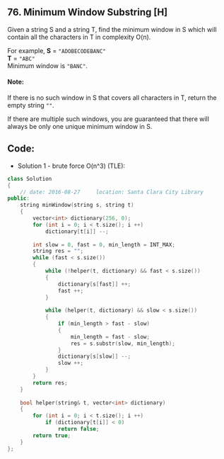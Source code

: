 ## 76. Minimum Window Substring [H]
Given a string S and a string T, find the minimum window in S which will contain all the characters in T in complexity O(n).

For example,
**S** = `"ADOBECODEBANC"`   
**T** = `"ABC"`   
Minimum window is `"BANC"`.   

#### Note:
If there is no such window in S that covers all characters in T, return the empty string `""`.

If there are multiple such windows, you are guaranteed that there will always be only one unique minimum window in S.

## Code:
- Solution 1 - brute force O(n^3) (TLE):
```c++
class Solution 
{
    // date: 2016-08-27     location: Santa Clara City Library
public:
    string minWindow(string s, string t) 
    {
        vector<int> dictionary(256, 0);
        for (int i = 0; i < t.size(); i ++)
            dictionary[t[i]] --;
            
        int slow = 0, fast = 0, min_length = INT_MAX;
        string res = "";
        while (fast < s.size())
        {
            while (!helper(t, dictionary) && fast < s.size())
            {
                dictionary[s[fast]] ++;
                fast ++;
            }
            
            while (helper(t, dictionary) && slow < s.size())
            {
                if (min_length > fast - slow)
                {
                    min_length = fast - slow;
                    res = s.substr(slow, min_length);
                }
                dictionary[s[slow]] --;
                slow ++;
            }
        }
        return res;
    }
    
    bool helper(string& t, vector<int> dictionary)
    {
        for (int i = 0; i < t.size(); i ++)
            if (dictionary[t[i]] < 0)
                return false;
        return true;
    }
};
```
